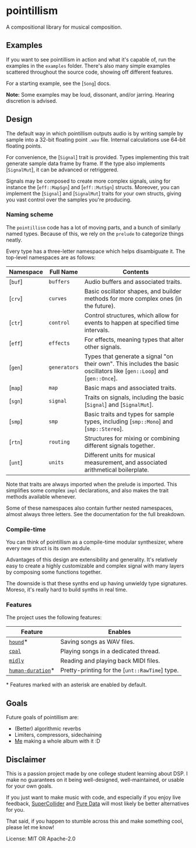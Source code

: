 # pointillism

A compositional library for musical composition.

## Examples

If you want to see pointillism in action and what it's capable of, run the examples in the
`examples` folder. There's also many simple examples scattered throughout the source code, showing
off different features.

For a starting example, see the [`Song`] docs.

**Note:** Some examples may be loud, dissonant, and/or jarring. Hearing discretion is advised.

## Design

The default way in which pointillism outputs audio is by writing sample by sample into a 32-bit
floating point `.wav` file. Internal calculations use 64-bit floating points.

For convenience, the [`Signal`] trait is provided. Types implementing this trait generate sample
data frame by frame. If the type also implements [`SignalMut`], it can be advanced or retriggered.

Signals may be composed to create more complex signals, using for instance the [`eff::MapSgn`] and
[`eff::MutSgn`] structs. Moreover, you can implement the [`Signal`] and [`SignalMut`] traits for
your own structs, giving you vast control over the samples you're producing.

### Naming scheme

The `pointillism` code has a lot of moving parts, and a bunch of similarly named types. Because of
this, we rely on the `prelude` to categorize things neatly.

Every type has a three-letter namespace which helps disambiguate it. The top-level namespaces are as
follows:

| Namespace | Full Name | Contents |
|-|-|-|
| [`buf`] | `buffers` | Audio buffers and associated traits.
| [`crv`] | `curves` | Basic oscillator shapes, and builder methods for more complex ones (in the future).
| [`ctr`] | `control` | Control structures, which allow for events to happen at specified time intervals.
| [`eff`] | `effects` | For effects, meaning types that alter other signals.
| [`gen`] | `generators` | Types that generate a signal "on their own". This includes the basic oscillators like [`gen::Loop`] and [`gen::Once`].
| [`map`] | `map` | Basic maps and associated traits.
| [`sgn`] | `signal` | Traits on signals, including the basic [`Signal`] and [`SignalMut`].
| [`smp`] | `smp` | Basic traits and types for sample types, including [`smp::Mono`] and [`smp::Stereo`].
| [`rtn`] | `routing` | Structures for mixing or combining different signals together.
| [`unt`] | `units` | Different units for musical measurement, and associated arithmetical boilerplate.

Note that traits are always imported when the prelude is imported. This simplifies some complex
`impl` declarations, and also makes the trait methods available whenever.

Some of these namespaces also contain further nested namespaces, almost always three letters. See
the documentation for the full breakdown.

### Compile-time

You can think of pointillism as a compile-time modular synthesizer, where every new struct is its
own module.

Advantages of this design are extensibility and generality. It's relatively easy to create a highly
customizable and complex signal with many layers by composing some functions together.

The downside is that these synths end up having unwieldy type signatures. Moreso, it's really hard
to build synths in real time.

### Features

The project uses the following features:

| Feature | Enables |
|-|-|
| [`hound`](https://docs.rs/hound/latest/hound)* | Saving songs as WAV files. |
| [`cpal`](https://docs.rs/cpal/latest/cpal) | Playing songs in a dedicated thread. |
| [`midly`](https://docs.rs/midly/latest/midly) | Reading and playing back MIDI files. |
| [`human-duration`](https://docs.rs/human-duration/latest/human_duration)* | Pretty-printing for the [`unt::RawTime`] type. |

\* Features marked with an asterisk are enabled by default.

## Goals

Future goals of pointillism are:

- (Better) algorithmic reverbs
- Limiters, compressors, sidechaining
- [Me](https://viiii.bandcamp.com) making a whole album with it :D

## Disclaimer

This is a passion project made by one college student learning about DSP. I make no guarantees on it
being well-designed, well-maintained, or usable for your own goals.

If you just want to make music with code, and especially if you enjoy live feedback,
[SuperCollider](https://supercollider.github.io) and [Pure Data](https://puredata.info) will most
likely be better alternatives for you.

That said, if you happen to stumble across this and make something cool, please let me know!

License: MIT OR Apache-2.0
